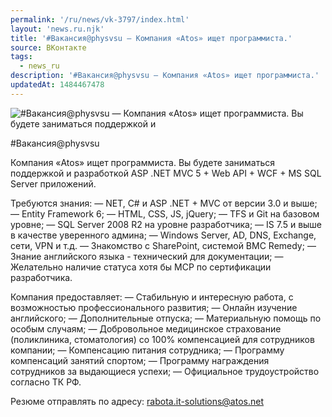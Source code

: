 ```yaml
---
permalink: '/ru/news/vk-3797/index.html'
layout: 'news.ru.njk'
title: '#Вакансия@physvsu — Компания «Atos» ищет программиста.'
source: ВКонтакте
tags:
  - news_ru
description: '#Вакансия@physvsu — Компания «Atos» ищет программиста.'
updatedAt: 1484467478
---
```

![#Вакансия@physvsu — Компания «Atos» ищет программиста. Вы будете заниматься поддержкой и](https://sun9-45.userapi.com/impf/c626420/v626420484/3dc53/dpUpu5im7DU.jpg?size=900x600&quality=96&proxy=1&sign=db63cb3f37ff5abb316fc2bdad3b8c3d&c_uniq_tag=9GB52T3iVvevTteSYMCN57t7BwrMXMb20jfIVtP60j0&type=album)

#Вакансия@physvsu

Компания «Atos» ищет программиста. Вы будете заниматься поддержкой и разработкой ASP .NET MVC 5 + Web API + WCF + MS SQL Server приложений.

Требуются знания:
— NET, C# и ASP .NET + MVC от версии 3.0 и выше;
— Entity Framework 6;
— HTML, CSS, JS, jQuery;
— TFS и Git на базовом уровне;
— SQL Server 2008 R2 на уровне разработчика;
— IS 7.5 и выше в качестве уверенного админа;
— Windows Server, AD, DNS, Exchange, сети, VPN и т.д.
— Знакомство с SharePoint, системой BMC Remedy;
— Знание английского языка - технический для документации;
— Желательно наличие статуса хотя бы MCP по сертификации разработчика.

Компания предоставляет:
— Стабильную и интересную работа, с возможностью профессионального развития;
— Онлайн изучение английского;
— Дополнительные отпуска;
— Материальную помощь по особым случаям;
— Добровольное медицинское страхование (поликлиника, стоматология) со 100% компенсацией для сотрудников компании;
— Компенсацию питания сотрудника;
— Программу компенсаций занятий спортом;
— Программу награждения сотрудников за выдающиеся успехи;
— Официальное трудоустройство согласно ТК РФ.

Резюме отправлять по адресу: rabota.it-solutions@atos.net
